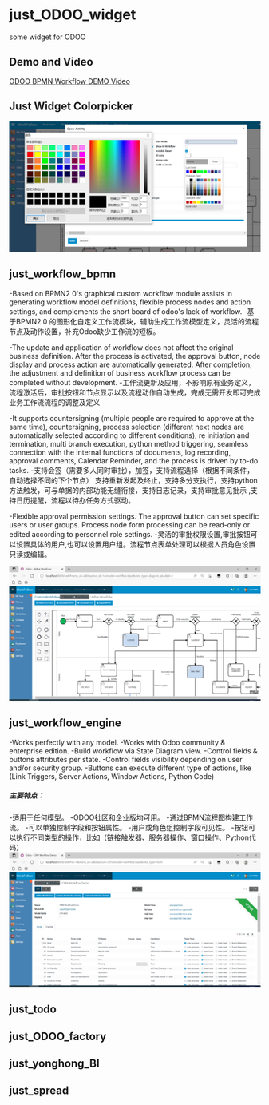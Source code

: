 # just_ODOO_widget
some widget for ODOO

## Demo and Video
[ODOO BPMN Workflow DEMO Video](https://pan.baidu.com/s/1J72Wr5nrYZ8zhtNINZkWjQ?pwd=tpj1)

## Just Widget Colorpicker 
![workflow bpmn](./static/just_Widget_ColorPicker.png)

## just_workflow_bpmn
-Based on BPMN2 0's graphical custom workflow module assists in generating workflow model definitions, flexible process nodes and action settings, and complements the short board of odoo's lack of workflow.
-基于BPMN2.0 的图形化自定义工作流模块，辅助生成工作流模型定义，灵活的流程节点及动作设置，补充Odoo缺少工作流的短板。

-The update and application of workflow does not affect the original business definition. After the process is activated, the approval button, node display and process action are automatically generated. After completion, the adjustment and definition of business workflow process can be completed without development.
-工作流更新及应用，不影响原有业务定义，流程激活后，审批按钮和节点显示以及流程动作自动生成，完成无需开发即可完成业务工作流流程的调整及定义

-It supports countersigning (multiple people are required to approve at the same time), countersigning, process selection (different next nodes are automatically selected according to different conditions), re initiation and termination, multi branch execution, python method triggering, seamless connection with the internal functions of documents, log recording, approval comments, Calendar Reminder, and the process is driven by to-do tasks.
-支持会签（需要多人同时审批），加签，支持流程选择（根据不同条件，自动选择不同的下个节点） 支持重新发起及终止，支持多分支执行，支持python方法触发，可与单据的内部功能无缝衔接，支持日志记录，支持审批意见批示 ,支持日历提醒，流程以待办任务方式驱动。

-Flexible approval permission settings. The approval button can set specific users or user groups. Process node form processing can be read-only or edited according to personnel role settings.
-灵活的审批权限设置,审批按钮可以设置具体的用户,也可以设置用户组。流程节点表单处理可以根据人员角色设置只读或编辑。

![workflow bpmn](./static/just_workflow_bpmn.png)

## just_workflow_engine

-Works perfectly with any model.
-Works with Odoo community & enterprise edition.
-Build workflow via State Diagram view.
-Control fields & buttons attributes per state.
-Control fields visibility depending on user and/or security group.
-Buttons can execute different type of actions, like (Link Triggers, Server Actions, Window Actions, Python Code)
##### 主要特点：
-适用于任何模型。
-ODOO社区和企业版均可用。
-通过BPMN流程图构建工作流。
-可以单独控制字段和按钮属性。
-用户或角色组控制字段可见性。
-按钮可以执行不同类型的操作，比如（链接触发器、服务器操作、窗口操作、Python代码）
![workflow engine](./static/just_workflow_engine.png)

## just_todo

## just_ODOO_factory

## just_yonghong_BI

## just_spread